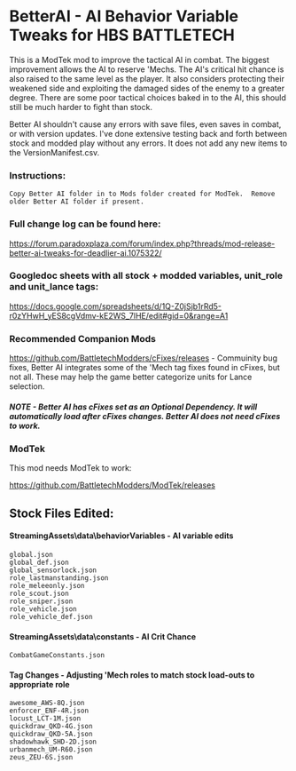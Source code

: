 # BetterAI - AI Behavior Variable Tweaks for HBS BATTLETECH
This is a ModTek mod to improve the tactical AI in combat.  The biggest improvement allows the AI to reserve 'Mechs.  The AI's critical hit chance is also raised to the same level as the player.  It also considers protecting their weakened side and exploiting the damaged sides of the enemy to a greater degree.  There are some poor tactical choices baked in to the AI, this should still be much harder to fight than stock.  

Better AI shouldn't cause any errors with save files, even saves in combat, or with version updates.  I've done extensive testing back and forth between stock and modded play without any errors.  It does not add any new items to the VersionManifest.csv.

### Instructions:

    Copy Better AI folder in to Mods folder created for ModTek.  Remove older Better AI folder if present.

### Full change log can be found here:

https://forum.paradoxplaza.com/forum/index.php?threads/mod-release-better-ai-tweaks-for-deadlier-ai.1075322/

### Googledoc sheets with all stock + modded variables, unit_role and unit_lance tags:

https://docs.google.com/spreadsheets/d/1Q-Z0jSjb1rRd5-r0zYHwH_yES8cgVdmv-kE2WS_7lHE/edit#gid=0&range=A1

### Recommended Companion Mods

https://github.com/BattletechModders/cFixes/releases - Commuinity bug fixes, Better AI integrates some of the 'Mech tag fixes found in cFixes, but not all.  These may help the game better categorize units for Lance selection.

#####  NOTE - Better AI has cFixes set as an Optional Dependency.  It will automatically load after cFixes changes.  Better AI does not need cFixes to work.

### ModTek
This mod needs ModTek to work:

https://github.com/BattletechModders/ModTek/releases

## Stock Files Edited:
#### StreamingAssets\data\behaviorVariables - AI variable edits
    global.json
    global_def.json
    global_sensorlock.json
    role_lastmanstanding.json
    role_meleeonly.json
    role_scout.json
    role_sniper.json
    role_vehicle.json
    role_vehicle_def.json

#### StreamingAssets\data\constants - AI Crit Chance
    CombatGameConstants.json

#### Tag Changes - Adjusting 'Mech roles to match stock load-outs to appropriate role
    awesome_AWS-8Q.json
    enforcer_ENF-4R.json
    locust_LCT-1M.json
    quickdraw_QKD-4G.json
    quickdraw_QKD-5A.json
    shadowhawk_SHD-2D.json
    urbanmech_UM-R60.json
    zeus_ZEU-6S.json
